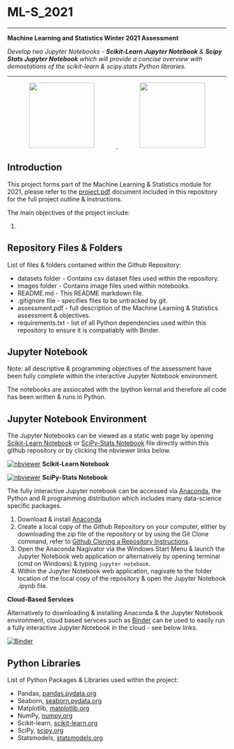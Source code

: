 # ML-S_2021
- - - - 
**Machine Learning and Statistics Winter 2021 Assessment**

*Develop two Jupyter Notebooks - **Scikit-Learn Jupyter Notebook** & **Scipy Stats Jupyter Notebook** which will provide a concise overview with demostations of the scikit-learn & scipy.stats Python libraries.*

- - - -

<p align="center">
    <a href="https://scikit-learn.org/stable/">
        <img src="https://raw.githubusercontent.com/scikit-learn/scikit-learn/main/doc/logos/scikit-learn-logo.png" height="150" style="max-width: 100%; padding-right: 50px;"/>
    </a>
    <a href="https://scipy.org/">
        <img src="https://upload.wikimedia.org/wikipedia/commons/b/b2/SCIPY_2.svg" height="150" style="max-width: 100%; padding-left: 50px;"/> 
    </a>
</p>

## Introduction

This project forms part of the Machine Learning & Statistics module for 2021, please refer to the [project.pdf](https://github.com/PaulSweeney89/ML-S_2021/blob/main/assessment.pdf) document included in this repository for the full project outline & instructions.

The main objectives of the project include:

1. 

## Repository Files & Folders

List of files & folders contained within the Github Repository:
- datasets folder - Contains csv dataset files used within the repository.
- images folder - Contains image files used within notebooks.
- README.md - This README markdown file.
- .gitignore file -  specifies files to be untracked by git.
- assessment.pdf - full description of the Machine Learning & Statistics assessment & objectives.
- requirements.txt -  list of all Python dependencies used within this repository to ensure it is compatiably with Binder.

## Jupyter Notebook

Note: all descriptive & programming objectives of the assessment have been fully complete within the interactive Jupyter Notebook environment.

The notebooks are assiocated with the Ipython kernal and therefore all code has been written & runs in Python.

##  Jupyter Notebook Environment

The Jupyter Notebooks can be viewed as a static web page by opening [Scikit-Learn Notebook](https://github.com/PaulSweeney89/ML-S_2021/blob/main/scikit-learn.ipynb) or [SciPy-Stats Notebook](https://github.com/PaulSweeney89/ML-S_2021/blob/main/scipy-stats.ipynb) file directly within this github repository or by clicking the nbviewer links below. 

[![nbviewer](https://raw.githubusercontent.com/jupyter/design/master/logos/Badges/nbviewer_badge.svg)](https://nbviewer.org/github/PaulSweeney89/ML-S_2021/blob/main/scikit-learn.ipynb) **Scikit-Learn Notebook**

[![nbviewer](https://raw.githubusercontent.com/jupyter/design/master/logos/Badges/nbviewer_badge.svg)](https://nbviewer.org/github/PaulSweeney89/ML-S_2021/blob/main/scipy-stats.ipynb) **SciPy-Stats Notebook**


The fully interactive Jupyter notebook can be accessed via [Anaconda](https://www.anaconda.com), the Python and R programming distribution which includes many data-science specific packages.

1. Download & install [Anaconda](https://www.anaconda.com/products/individual)
2. Create a local copy of the Github Repository on your computer, either by downloading the zip file of the repository or by using the Git Clone command, refer to [Github Cloning a Repository Instructions](https://docs.github.com/en/free-pro-team@latest/github/creating-cloning-and-archiving-repositories/cloning-a-repository).
3. Open the Anaconda Nagivator via the Windows Start Menu & launch the Jupyter Notebook web application or alternatively by opening terminal (cmd on Windows) & typing ``jupyter notebook``.
4. Within the Jupyter Notebook web application, nagivate to the folder location of the local copy of the repository & open the Jupyter Notebook .ipynb file.

**Cloud-Based Services**

Alternatively to downloading & installing  Anaconda & the Jupyter Notebook environment, cloud based servces such as [Binder](https://mybinder.org/) can be used to easily run a fully interactive Jupyter Notebook in the cloud - see below links.

[![Binder](https://mybinder.org/badge_logo.svg)](https://mybinder.org/v2/gh/PaulSweeney89/ML-S_2021/HEAD)

## Python Libraries

List of Python Packages & Libraries used within the project:

- Pandas, [pandas.pydata.org](https://pandas.pydata.org/)
- Seaborn, [seaborn.pydata.org](https://seaborn.pydata.org/)
- Matplotlib, [matplotlib.org](https://matplotlib.org/)
- NumPy, [numpy.org](https://numpy.org/)
- Scikit-learn, [scikit-learn.org](https://scikit-learn.org/stable/)
- SciPy, [scipy.org](https://scipy.org/)
- Statsmodels, [statsmodels.org](https://www.statsmodels.org/stable/index.html)
